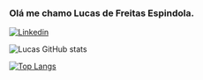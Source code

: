 ### Olá me chamo Lucas de Freitas Espindola.

[![Linkedin](https://img.shields.io/badge/LinkedIn-0077B5?style=for-the-badge&logo=linkedin&logoColor=white)](https://www.linkedin.com/in/lucas-de-freitas-/)

![Lucas GitHub stats](https://github-readme-stats.vercel.app/api?username=Lucaao&show_icons=true&theme=transparent&rank_icon=github&include_all_commits=true&locale=pt-br)

[![Top Langs](https://github-readme-stats.vercel.app/api/top-langs/?username=Lucaao&theme=transparent&text_color=FFFFFF&locale=pt-br)](https://github.com/Lucaao/github-readme-stats)
